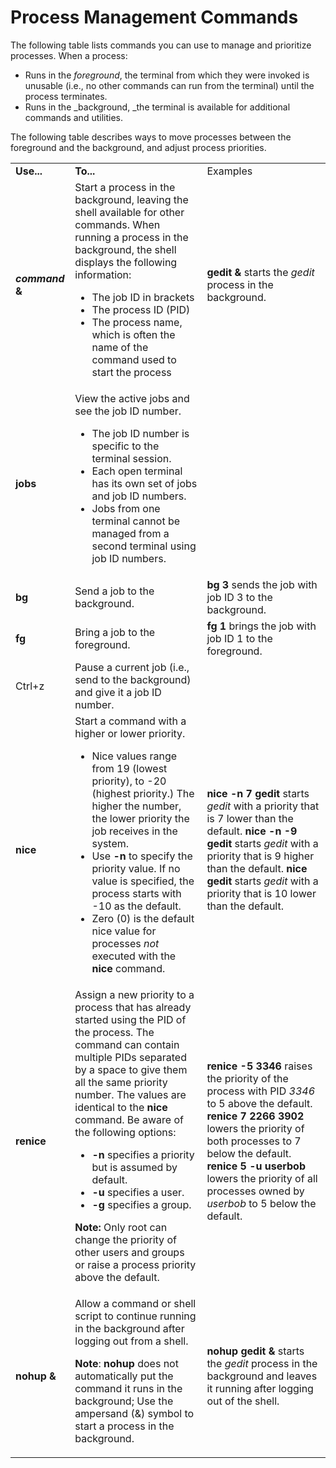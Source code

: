 # Process Management Commands

The following table lists commands you can use to manage and prioritize
processes. When a process:

  * Runs in the _foreground_, the terminal from which they were invoked is unusable (i.e., no other commands can run from the terminal) until the process terminates.
  * Runs in the _background, _the terminal is available for additional commands and utilities.

The following table describes ways to move processes between the foreground
and the background, and adjust process priorities.

<table>

<tr> <td><b>Use...</b></td> <td><b>To...</b></td> <td>Examples</td>

</tr>

<tr> <td><b><i>command</i></b> <b>&</b></td> <td>Start a process in the
background, leaving the shell available for other commands. When running a
process in the background, the shell displays the following information:

<ul>

<li>The job ID in brackets

</li>

<li>The process ID (PID)

</li>

<li>The process name, which is often the name of the command used to start the
process

</li>

</ul> </td> <td><b>gedit &</b> starts the <i>gedit</i> process in the
background.</td>

</tr>

<tr> <td><b>jobs</b></td> <td>View the active jobs and see the job ID number.

<ul>

<li>The job ID number is specific to the terminal session.

</li>

<li>Each open terminal has its own set of jobs and job ID numbers.

</li>

<li>Jobs from one terminal cannot be managed from a second terminal using job
ID numbers.

</li>

</ul> </td> <td>  </td>

</tr>

<tr> <td><b>bg</b></td> <td>Send a job to the background.</td> <td><b>bg 3</b>
sends the job with job ID 3 to the background.</td>

</tr>

<tr> <td><b>fg</b></td> <td>Bring a job to the foreground.</td> <td><b>fg 1
</b>brings the job with job ID 1 to the foreground.</td>

</tr>

<tr> <td>Ctrl+z</td> <td>Pause a current job (i.e., send to the background)
and give it a job ID number.</td> <td> </td>

</tr>

<tr> <td><b>nice</b></td> <td>Start a command with a higher or lower priority.

<ul>

<li>Nice values range from 19 (lowest priority), to -20 (highest priority.)
The higher the number, the lower priority the job receives in the system.

</li>

<li>Use <b>-n</b> to specify the priority value. If no value is specified, the
process starts with -10 as the default.

</li>

<li>Zero (0) is the default nice value for processes <i>not</i> executed with
the <b>nice</b> command.

</li>

</ul> </td> <td><b>nice -n 7 gedit</b> starts <i>gedit</i> with a priority
that is 7 lower than the default.  
<b>nice -n -9 gedit</b> starts <i>gedit</i> with a priority that is 9 higher
than the default.  
<b>nice gedit</b> starts <i>gedit</i> with a priority that is 10 lower than
the default.</td>

</tr>

<tr> <td><b>renice</b></td> <td>Assign a new priority to a process that has
already started using the PID of the process. The command can contain multiple
PIDs separated by a space to give them all the same priority number. The
values are identical to the <b>nice</b> command. Be aware of the following
options:

<ul>

<li><b>-n</b> specifies a priority but is assumed by default.

</li>

<li><b>-u</b> specifies a user.

</li>

<li><b>-g</b> specifies a group.

</li>

</ul>

<b>Note:</b> Only root can change the priority of other users and groups or
raise a process priority above the default.

</td> <td><b>renice -5 3346</b> raises the priority of the process with PID
<i> 3346</i> to 5 above the default.  
<b>renice 7 2266 3902</b> lowers the priority of both processes to 7 below the
default.  
<b>renice 5 -u userbob</b> lowers the priority of all processes owned by
<i>userbob</i> to 5 below the default.</td>

</tr>

<tr> <td><b>nohup &</b></td> <td>Allow a command or shell script to continue
running in the background after logging out from a shell.

<b>Note</b>: <b>nohup</b> does not automatically put the command it runs in
the background; Use the ampersand (&) symbol to start a process in the
background.

</td> <td><b>nohup gedit &</b> starts the <i>gedit</i> process in the
background and leaves it running after logging out of the shell.</td>

</tr> </table>

